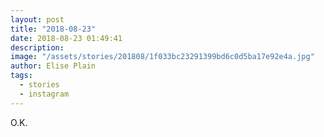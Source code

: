 ```yaml
---
layout: post
title: "2018-08-23"
date: 2018-08-23 01:49:41
description: 
image: "/assets/stories/201808/1f033bc23291399bd6c0d5ba17e92e4a.jpg"
author: Elise Plain
tags: 
  - stories
  - instagram
---
```


O.K.
<p></p>
